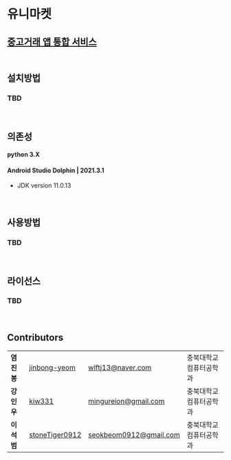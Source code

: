 # __유니마켓__ 
<u>중고거래 앱 통합 서비스</u> 
<br><br />
---

## __설치방법__  

### TBD  
<br />

## __의존성__
#### python 3.X  

#### Android Studio Dolphin | 2021.3.1
* JDK version 11.0.13

<br/>

## __사용방법__
### TBD
<br/>

## __라이선스__
### TBD
<br />

## __Contributors__
|||||
 |-|-|-|-|
  |**염진봉**|[jinbong-yeom](https://github.com/jinbong-yeom)| wlftj13@naver.com | 충북대학교 컴퓨터공학과
 |**강인우**|[kiw331](https://github.com/kiw331)| mingureion@gmail.com|충북대학교 컴퓨터공학과|
 |**이석범**|[stoneTiger0912](https://github.com/stoneTiger0912)|seokbeom0912@gmail.com|충북대학교 컴퓨터공학과|



